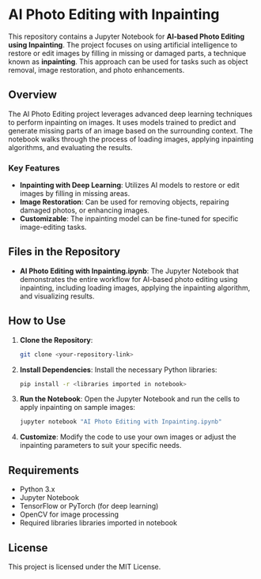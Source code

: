 # AI Photo Editing with Inpainting

This repository contains a Jupyter Notebook for **AI-based Photo Editing using Inpainting**. The project focuses on using artificial intelligence to restore or edit images by filling in missing or damaged parts, a technique known as **inpainting**. This approach can be used for tasks such as object removal, image restoration, and photo enhancements.

## Overview

The AI Photo Editing project leverages advanced deep learning techniques to perform inpainting on images. It uses models trained to predict and generate missing parts of an image based on the surrounding context. The notebook walks through the process of loading images, applying inpainting algorithms, and evaluating the results.

### Key Features

- **Inpainting with Deep Learning**: Utilizes AI models to restore or edit images by filling in missing areas.
- **Image Restoration**: Can be used for removing objects, repairing damaged photos, or enhancing images.
- **Customizable**: The inpainting model can be fine-tuned for specific image-editing tasks.

## Files in the Repository

- **AI Photo Editing with Inpainting.ipynb**: The Jupyter Notebook that demonstrates the entire workflow for AI-based photo editing using inpainting, including loading images, applying the inpainting algorithm, and visualizing results.

## How to Use

1. **Clone the Repository**:
   ```bash
   git clone <your-repository-link>
   ```

2. **Install Dependencies**:
   Install the necessary Python libraries:
   ```bash
   pip install -r <libraries imported in notebook>
   ```

3. **Run the Notebook**:
   Open the Jupyter Notebook and run the cells to apply inpainting on sample images:
   ```bash
   jupyter notebook "AI Photo Editing with Inpainting.ipynb"
   ```

4. **Customize**:
   Modify the code to use your own images or adjust the inpainting parameters to suit your specific needs.

## Requirements

- Python 3.x
- Jupyter Notebook
- TensorFlow or PyTorch (for deep learning)
- OpenCV for image processing
- Required libraries libraries imported in notebook

## License

This project is licensed under the MIT License.
